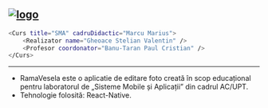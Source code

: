 <a href="https://ibb.co/FwGNFRP"><img src="https://i.ibb.co/58qtPb7/logo.png" alt="logo" border="0"></a>
---
```bash
<Curs title="SMA" cadruDidactic="Marcu Marius">
    <Realizator name="Gheoace Stelian Valentin" />
    <Profesor coordonator="Banu-Taran Paul Cristian" />
</Curs>
```
---
- RamaVesela este o aplicatie de editare foto creată în scop educațional pentru laboratorul de „Sisteme Mobile și Aplicații” din cadrul AC/UPT.
- Tehnologie folosită: React-Native.

